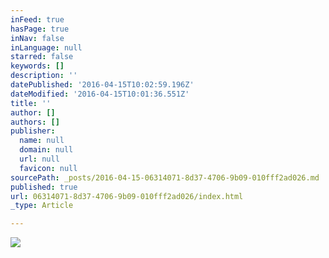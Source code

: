 ```yaml
---
inFeed: true
hasPage: true
inNav: false
inLanguage: null
starred: false
keywords: []
description: ''
datePublished: '2016-04-15T10:02:59.196Z'
dateModified: '2016-04-15T10:01:36.551Z'
title: ''
author: []
authors: []
publisher:
  name: null
  domain: null
  url: null
  favicon: null
sourcePath: _posts/2016-04-15-06314071-8d37-4706-9b09-010fff2ad026.md
published: true
url: 06314071-8d37-4706-9b09-010fff2ad026/index.html
_type: Article

---
```

![](https://the-grid-user-content.s3-us-west-2.amazonaws.com/47ce0e0f-003e-48a6-9a58-70849c72622f.jpg)